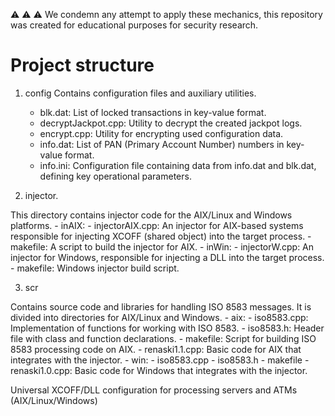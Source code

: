 ⚠️ ⚠️ ⚠️ We condemn any attempt to apply these mechanics, this repository was created for educational purposes for security research.

# Project structure
1. config
Contains configuration files and auxiliary utilities.
	- blk.dat: List of locked transactions in key-value format.
	- decryptJackpot.cpp: Utility to decrypt the created jackpot logs.
	- encrypt.cpp: Utility for encrypting used configuration data.
	- info.dat: List of PAN (Primary Account Number) numbers in key-value format.
	- info.ini: Configuration file containing data from info.dat and blk.dat, defining key operational parameters.

2. injector.

This directory contains injector code for the AIX/Linux and Windows platforms.
	- inAIX:
	- injectorAIX.cpp: An injector for AIX-based systems responsible for injecting XCOFF (shared object) into the target process.
	- makefile: A script to build the injector for AIX.
	- inWin:
	- injectorW.cpp: An injector for Windows, responsible for injecting a DLL into the target process.
	- makefile: Windows injector build script.

3. scr

Contains source code and libraries for handling ISO 8583 messages. It is divided into directories for AIX/Linux and Windows.
	- aix:
	- iso8583.cpp: Implementation of functions for working with ISO 8583.
	- iso8583.h: Header file with class and function declarations.
	- makefile: Script for building ISO 8583 processing code on AIX.
	- renaski1.1.cpp: Basic code for AIX that integrates with the injector.
	- win:
	- iso8583.cpp
	- iso8583.h
	- makefile
	- renaski1.0.cpp: Basic code for Windows that integrates with the injector.

Universal XCOFF/DLL configuration for processing servers and ATMs (AIX/Linux/Windows)
